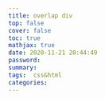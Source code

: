 ```yaml
---
title: overlap div
top: false
cover: false
toc: true
mathjax: true
date: 2020-11-21 20:44:49
password:
summary:
tags:  css&html
categories:
---
```


